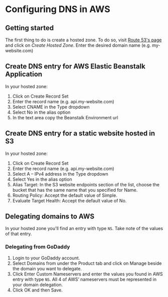 # Configuring DNS in AWS

## Getting started

The first thing to do is create a hosted zone. To do so, visit [Route 53's page](https://console.aws.amazon.com/route53/home?region=us-east-1#hosted-zones:) 
and click on *Create Hosted Zone*. Enter the desired domain name (e.g. my-website.com)

## Create DNS entry for AWS Elastic Beanstalk Application

In your hosted zone:

1. Click on Create Record Set
2. Enter the record name (e.g. api.my-website.com)
3. Select CNAME in the Type dropdown
4. Select No in the alias option
5. In the text area copy the Beanstalk Environment url

## Create DNS entry for a static website hosted in S3

In your hosted zone:

1. Click on Create Record Set
2. Enter the record name (e.g. api.my-website.com)
3. Select A – IPv4 address in the Type dropdown
4. Select Yes in the alias option
5. Alias Target: In the S3 website endpoints section of the list, choose the bucket that has the same name that you specified for Name.
6. Routing Policy: Accept the default value of Simple.
7. Evaluate Target Health: Accept the default value of No.

## Delegating domains to AWS

In your hosted zone you'll find an entry with type `NS`. Take note of the values of that entry.

### Delegating from GoDaddy

1. Login to your GoDaddy account.
2. Select Domains from under the Product tab and click on Manage beside the domain you want to delegate.
3. Click Enter Custom Nameservers and enter the values you found in AWS entry with type `NS`. All 4 of AWS’ nameservers must be represented in your domain delegation.
4. Click OK and then Save.
